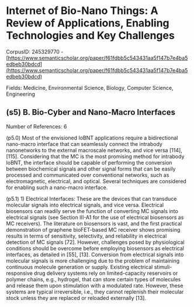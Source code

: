 # Internet of Bio-Nano Things: A Review of Applications, Enabling Technologies and Key Challenges

CorpusID: 245329770 - [https://www.semanticscholar.org/paper/f61fdbb5c543431aa5f147b7e4ba5edbeb30bdcd](https://www.semanticscholar.org/paper/f61fdbb5c543431aa5f147b7e4ba5edbeb30bdcd)

Fields: Medicine, Environmental Science, Biology, Computer Science, Engineering

## (s5) B. Bio-Cyber and Nano-Macro Interfaces
Number of References: 6

(p5.0) Most of the envisioned IoBNT applications require a bidirectional nano-macro interface that can seamlessly connect the intrabody nanonetworks to the external macroscale networks, and vice versa [114], [115]. Considering that the MC is the most promising method for intrabody IoBNT, the interface should be capable of performing the conversion between biochemical signals and other signal forms that can be easily processed and communicated over conventional networks, such as electromagnetic, electrical, and optical. Several techniques are considered for enabling such a nano-macro interface.

(p5.1) 1) Electrical Interfaces: These are the devices that can transduce molecular signals into electrical signals, and vice versa. Electrical biosensors can readily serve the function of converting MC signals into electrical signals (see Section III-A1 for the use of electrical biosensors as MC receivers). The literature on biosensors is vast, and the first practical demonstration of graphene bioFET-based MC receiver shows promising results in terms of sensitivity, selectivity, and reliability in electrical detection of MC signals [72]. However, challenges posed by physiological conditions should be overcome before employing biosensors as electrical interfaces, as detailed in [55], [13]. Conversion from electrical signals into molecular signals is more challenging due to the problem of maintaining continuous molecule generation or supply. Existing electrical stimuli-responsive drug delivery systems rely on limited-capacity reservoirs or polymer chains, e.g., hydrogel, that can store certain types of molecules and release them upon stimulation with a modulated rate. However, these systems are typical irreversible, i.e., they cannot replenish their molecular stock unless they are replaced or reloaded externally [13].
